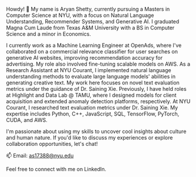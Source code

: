 Howdy! 👋
My name is Aryan Shetty, currently pursuing a Masters in Computer Science at NYU, with a focus on Natural Language Understanding, Recommender Systems, and Generative AI. I graduated Magna Cum Laude from Texas A&M University with a BS in Computer Science and a minor in Economics.

I currently work as a Machine Learning Engineer at OpenAds, where I've collaborated on a commercial relevance classifier for user searches on generative AI websites, improving recommendation accuracy for advertising. My role also involved fine-tuning scalable models on AWS. As a Research Assistant at NYU Courant, I implemented natural language understanding methods to evaluate large language models' abilities in generating creative text. My work here focuses on novel text evaluation metrics under the guidance of Dr. Saining Xie. Previously, I have held roles at Highlight and Data Lab @ TAMU, where I designed models for client acquisition and extended anomaly detection platforms, respectively. At NYU Courant, I researched text evaluation metrics under Dr. Saining Xie. My expertise includes Python, C++, JavaScript, SQL, TensorFlow, PyTorch, CUDA, and AWS.

I'm passionate about using my skills to uncover cool insights about culture and human nature. If you'd like to discuss my experiences or explore collaboration opportunities, let's chat!

📫 Email: as17388@nyu.edu

Feel free to connect with me on LinkedIn.
